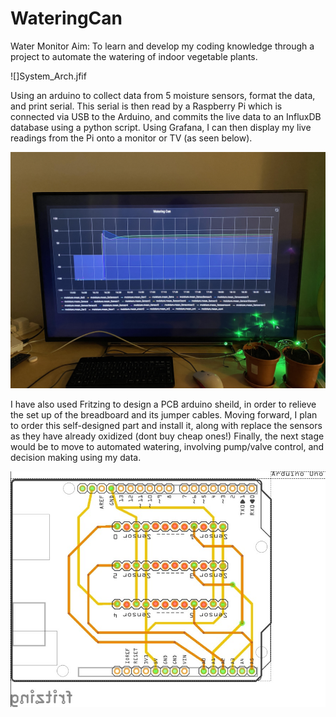 # WateringCan
Water Monitor
Aim: To learn and develop my coding knowledge through a project to automate the watering of indoor vegetable plants.

![]System_Arch.jfif

Using an arduino to collect data from 5 moisture sensors, format the data, and print serial. This serial is then read by a Raspberry Pi which is connected via USB to the Arduino, and commits the live data to an InfluxDB database using a python script. Using Grafana, I can then display my live readings from the Pi onto a monitor or TV (as seen below).

![](Graph.jpg)

I have also used Fritzing to design a PCB arduino sheild, in order to relieve the set up of the breadboard and its jumper cables. Moving forward, I plan to order this self-designed part and install it, along with replace the sensors as they have already oxidized (dont buy cheap ones!) Finally, the next stage would be to move to automated watering, involving pump/valve control, and decision making using my data.

![](watering_can_schematic_pcb.jpg)

